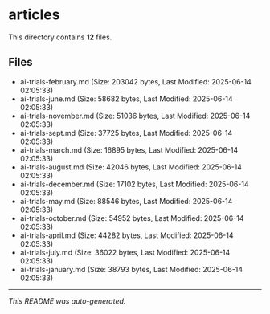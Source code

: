 # articles

This directory contains **12** files.

## Files

- ai-trials-february.md (Size: 203042 bytes, Last Modified: 2025-06-14 02:05:33)
- ai-trials-june.md (Size: 58682 bytes, Last Modified: 2025-06-14 02:05:33)
- ai-trials-november.md (Size: 51036 bytes, Last Modified: 2025-06-14 02:05:33)
- ai-trials-sept.md (Size: 37725 bytes, Last Modified: 2025-06-14 02:05:33)
- ai-trials-march.md (Size: 16895 bytes, Last Modified: 2025-06-14 02:05:33)
- ai-trials-august.md (Size: 42046 bytes, Last Modified: 2025-06-14 02:05:33)
- ai-trials-december.md (Size: 17102 bytes, Last Modified: 2025-06-14 02:05:33)
- ai-trials-may.md (Size: 88546 bytes, Last Modified: 2025-06-14 02:05:33)
- ai-trials-october.md (Size: 54952 bytes, Last Modified: 2025-06-14 02:05:33)
- ai-trials-april.md (Size: 44282 bytes, Last Modified: 2025-06-14 02:05:33)
- ai-trials-july.md (Size: 36022 bytes, Last Modified: 2025-06-14 02:05:33)
- ai-trials-january.md (Size: 38793 bytes, Last Modified: 2025-06-14 02:05:33)

---
*This README was auto-generated.*

